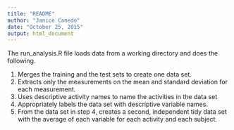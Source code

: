 ```yaml
---
title: "README"
author: "Janice Canedo"
date: "October 25, 2015"
output: html_document
---
```


The run_analysis.R file loads data from a working directory and does the following. 
1. Merges the training and the test sets to create one data set.
2. Extracts only the measurements on the mean and standard deviation for each measurement. 
3. Uses descriptive activity names to name the activities in the data set
4. Appropriately labels the data set with descriptive variable names. 
5. From the data set in step 4, creates a second, independent tidy data set with the average of each variable for each activity and each subject.

